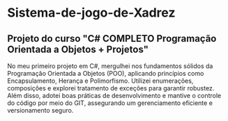 # Sistema-de-jogo-de-Xadrez
## Projeto do curso "C# COMPLETO Programação Orientada a Objetos + Projetos"

No meu primeiro projeto em C#, mergulhei nos fundamentos sólidos da Programação Orientada a Objetos (POO), aplicando princípios como Encapsulamento, Herança e Polimorfismo. Utilizei enumerações, composições e explorei tratamento de exceções para garantir robustez. Além disso, adotei boas práticas de desenvolvimento e mantive o controle do código por meio do GIT, assegurando um gerenciamento eficiente e versionamento seguro.
